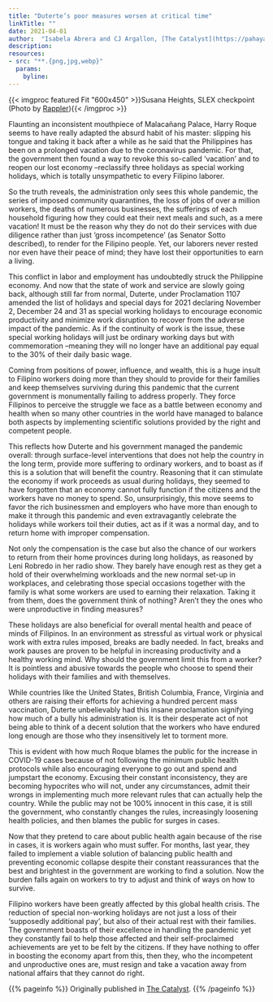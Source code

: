 ```yaml
---
title: "Duterte’s poor measures worsen at critical time"
linkTitle: ""
date: 2021-04-01
author:  "Isabela Abrera and CJ Argallon, [The Catalyst](https://pahayagangthecatalyst.wordpress.com/)"
description:
resources:
- src: "**.{png,jpg,webp}"
  params:
    byline: 
---
```

{{< imgproc featured Fit "600x450" >}}Susana Heights, SLEX checkpoint (Photo by <a href="https://www.rappler.com">Rappler</a>){{< /imgproc >}}

Flaunting an inconsistent mouthpiece of Malacañang Palace, Harry Roque seems to have really adapted the absurd habit of his master: slipping his tongue and taking it back after a while as he said that the Philippines has been on a prolonged vacation due to the coronavirus pandemic. For that, the government then found a way to revoke this so-called ‘vacation’ and to reopen our lost economy –reclassify three holidays as special working holidays, which is totally unsympathetic to every Filipino laborer.

So the truth reveals, the administration only sees this whole pandemic, the series of imposed community quarantines, the loss of jobs of over a million workers, the deaths of numerous businesses, the sufferings of each household figuring how they could eat their next meals and such, as a mere vacation! It must be the reason why they do not do their services with due diligence rather than just ‘gross incompetence’ (as Senator Sotto described), to render for the Filipino people. Yet, our laborers never rested nor even have their peace of mind; they have lost their opportunities to earn a living.

This conflict in labor and employment has undoubtedly struck the Philippine economy. And now that the state of work and service are slowly going back, although still far from normal, Duterte, under Proclamation 1107 amended the list of holidays and special days for 2021 declaring November 2, December 24 and 31 as special working holidays to encourage economic productivity and minimize work disruption to recover from the adverse impact of the pandemic. As if the continuity of work is the issue, these special working holidays will just be ordinary working days but with commemoration –meaning they will no longer have an additional pay equal to the 30% of their daily basic wage.

Coming from positions of power, influence, and wealth, this is a huge insult to Filipino workers doing more than they should to provide for their families and keep themselves surviving during this pandemic that the current government is monumentally failing to address properly. They force Filipinos to perceive the struggle we face as a battle between economy and health when so many other countries in the world have managed to balance both aspects by implementing scientific solutions provided by the right and competent people. 

This reflects how Duterte and his government managed the pandemic overall: through surface-level interventions that does not help the country in the long term, provide more suffering to ordinary workers, and to boast as if this is a solution that will benefit the country. Reasoning that it can stimulate the economy if work proceeds as usual during holidays, they seemed to have forgotten that an economy cannot fully function if the citizens and the workers have no money to spend. So, unsurprisingly, this move seems to favor the rich businessmen and employers who have more than enough to make it through this pandemic and even extravagantly celebrate the holidays while workers toil their duties, act as if it was a normal day, and to return home with improper compensation.

Not only the compensation is the case but also the chance of our workers to return from their home provinces during long holidays, as reasoned by Leni Robredo in her radio show. They barely have enough rest as they get a hold of their overwhelming workloads and the new normal set-up in workplaces, and celebrating those special occasions together with the family is what some workers are used to earning their relaxation. Taking it from them, does the government think of nothing? Aren’t they the ones who were unproductive in finding measures?

These holidays are also beneficial for overall mental health and peace of minds of Filipinos. In an environment as stressful as virtual work or physical work with extra rules imposed, breaks are badly needed. In fact, breaks and work pauses are proven to be helpful in increasing productivity and a healthy working mind. Why should the government limit this from a worker? It is pointless and abusive towards the people who choose to spend their holidays with their families and with themselves.

While countries like the United States, British Columbia, France, Virginia and others are raising their efforts for achieving a hundred percent mass vaccination, Duterte unbelievably had this insane proclamation signifying how much of a bully his administration is. It is their desperate act of not being able to think of a decent solution that the workers who have endured long enough are those who they insensitively let to torment more.

This is evident with how much Roque blames the public for the increase in COVID-19 cases because of not following the minimum public health protocols while also encouraging everyone to go out and spend and jumpstart the economy. Excusing their constant inconsistency, they are becoming hypocrites who will not, under any circumstances, admit their wrongs in implementing much more relevant rules that can actually help the country. While the public may not be 100% innocent in this case, it is still the government, who constantly changes the rules, increasingly loosening health policies, and then blames the public for surges in cases.

Now that they pretend to care about public health again because of the rise in cases, it is workers again who must suffer. For months, last year, they failed to implement a viable solution of balancing public health and preventing economic collapse despite their constant reassurances that the best and brightest in the government are working to find a solution. Now the burden falls again on workers to try to adjust and think of ways on how to survive.

Filipino workers have been greatly affected by this global health crisis. The reduction of special non-working holidays are not just a loss of their ‘supposedly additional pay’, but also of their actual rest with their families. The government boasts of their excellence in handling the pandemic yet they constantly fail to help those affected and their self-proclaimed achievements are yet to be felt by the citizens. If they have nothing to offer in boosting the economy apart from this, then they, who the incompetent and unproductive ones are, must resign and take a vacation away from national affairs that they cannot do right.

{{% pageinfo %}}
Originally published in [The Catalyst](https://pahayagangthecatalyst.wordpress.com/2021/03/28/opinion-dutertes-poor-measures-worsen-at-the-critical-time/).
{{% /pageinfo %}}